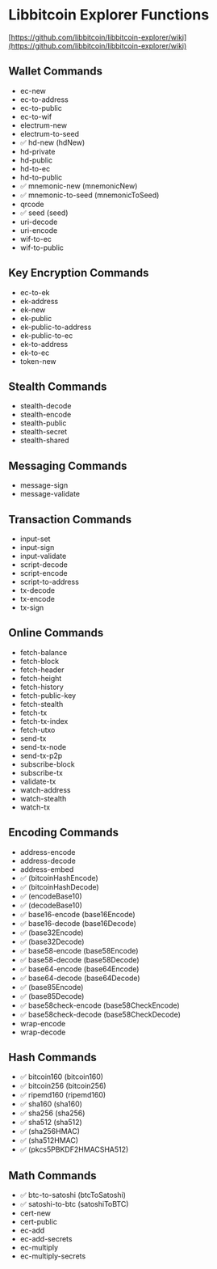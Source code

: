 # Libbitcoin Explorer Functions

[https://github.com/libbitcoin/libbitcoin-explorer/wiki](https://github.com/libbitcoin/libbitcoin-explorer/wiki)

## Wallet Commands

* ec-new
* ec-to-address
* ec-to-public
* ec-to-wif
* electrum-new
* electrum-to-seed
* ✅ hd-new (hdNew)
* hd-private
* hd-public
* hd-to-ec
* hd-to-public
* ✅ mnemonic-new (mnemonicNew)
* ✅ mnemonic-to-seed (mnemonicToSeed)
* qrcode
* ✅ seed (seed)
* uri-decode
* uri-encode
* wif-to-ec
* wif-to-public

## Key Encryption Commands

* ec-to-ek
* ek-address
* ek-new
* ek-public
* ek-public-to-address
* ek-public-to-ec
* ek-to-address
* ek-to-ec
* token-new

## Stealth Commands

* stealth-decode
* stealth-encode
* stealth-public
* stealth-secret
* stealth-shared

## Messaging Commands

* message-sign
* message-validate

## Transaction Commands

* input-set
* input-sign
* input-validate
* script-decode
* script-encode
* script-to-address
* tx-decode
* tx-encode
* tx-sign

## Online Commands

* fetch-balance
* fetch-block
* fetch-header
* fetch-height
* fetch-history
* fetch-public-key
* fetch-stealth
* fetch-tx
* fetch-tx-index
* fetch-utxo
* send-tx
* send-tx-node
* send-tx-p2p
* subscribe-block
* subscribe-tx
* validate-tx
* watch-address
* watch-stealth
* watch-tx

## Encoding Commands

* address-encode
* address-decode
* address-embed
* ✅ (bitcoinHashEncode)
* ✅ (bitcoinHashDecode)
* ✅ (encodeBase10)
* ✅ (decodeBase10)
* ✅ base16-encode (base16Encode)
* ✅ base16-decode (base16Decode)
* ✅ (base32Encode)
* ✅ (base32Decode)
* ✅ base58-encode (base58Encode)
* ✅ base58-decode (base58Decode)
* ✅ base64-encode (base64Encode)
* ✅ base64-decode (base64Decode)
* ✅ (base85Encode)
* ✅ (base85Decode)
* ✅ base58check-encode (base58CheckEncode)
* ✅ base58check-decode (base58CheckDecode)
* wrap-encode
* wrap-decode

## Hash Commands

* ✅ bitcoin160 (bitcoin160)
* ✅ bitcoin256 (bitcoin256)
* ✅ ripemd160 (ripemd160)
* ✅ sha160 (sha160)
* ✅ sha256 (sha256)
* ✅ sha512 (sha512)
* ✅ (sha256HMAC)
* ✅ (sha512HMAC)
* ✅ (pkcs5PBKDF2HMACSHA512)

## Math Commands

* ✅ btc-to-satoshi (btcToSatoshi)
* ✅ satoshi-to-btc (satoshiToBTC)
* cert-new
* cert-public
* ec-add
* ec-add-secrets
* ec-multiply
* ec-multiply-secrets
